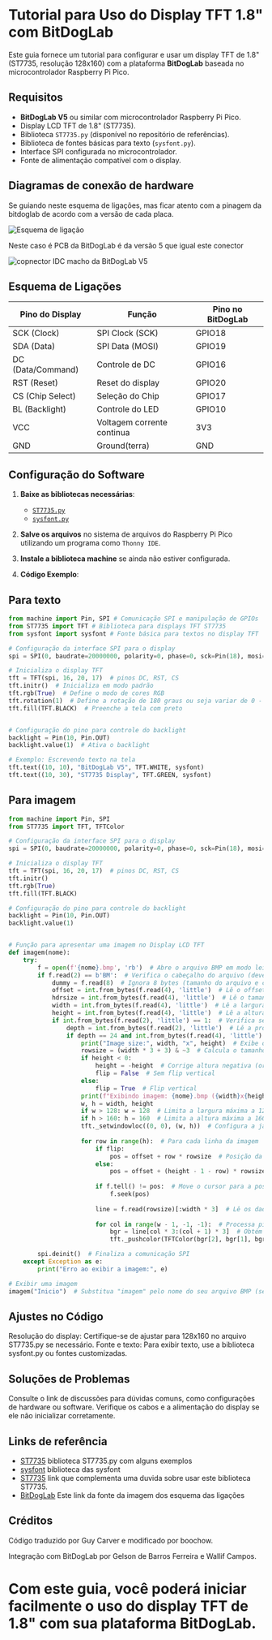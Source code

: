 # Tutorial para Uso do Display TFT 1.8" com BitDogLab

Este guia fornece um tutorial para configurar e usar um display TFT de 1.8" (ST7735, resolução 128x160) com a plataforma **BitDogLab** baseada no microcontrolador Raspberry Pi Pico.

## Requisitos

- **BitDogLab V5** ou similar com microcontrolador Raspberry Pi Pico.
- Display LCD TFT de 1.8" (ST7735).
- Biblioteca `ST7735.py` (disponível no repositório de referências).
- Biblioteca de fontes básicas para texto (`sysfont.py`).
- Interface SPI configurada no microcontrolador.
- Fonte de alimentação compatível com o display.

## Diagramas de conexão de hardware
Se guiando neste esquema de ligações, mas ficar atento com a pinagem da bitdoglab de acordo com a versão de cada placa.

![Esquema de ligação](https://github.com/user-attachments/assets/12d94c46-1bfd-4142-b416-6c75f2d2dbad)

Neste caso é PCB da BitDogLab é da versão 5 que igual este conector

![copnector IDC macho da BitDogLab V5](https://github.com/user-attachments/assets/8f7299b2-dda5-4b00-ba58-591bc7e0cb60)

## Esquema de Ligações

| **Pino do Display** | **Função**       | **Pino no BitDogLab** |
|----------------------|------------------|------------------------|
| SCK (Clock)          | SPI Clock (SCK) | GPIO18                |
| SDA (Data)          | SPI Data (MOSI) | GPIO19                |
| DC (Data/Command)    | Controle de DC   | GPIO16                |
| RST (Reset)          | Reset do display| GPIO20                |
| CS (Chip Select)     | Seleção do Chip | GPIO17                |
| BL (Backlight)       | Controle do LED | GPIO10                |
| VCC                  | Voltagem corrente continua|  3V3         |
| GND                  | Ground(terra) |   GND                  |
## Configuração do Software

1. **Baixe as bibliotecas necessárias**:
   - [`ST7735.py`](https://github.com/boochow/MicroPython-ST7735/tree/master)
   - [`sysfont.py`](https://github.com/GuyCarver/MicroPython/blob/master/lib/sysfont.py)

2. **Salve os arquivos** no sistema de arquivos do Raspberry Pi Pico utilizando um programa como `Thonny IDE`.

3. **Instale a biblioteca machine** se ainda não estiver configurada.

4. **Código Exemplo**:
## Para texto 
```python
from machine import Pin, SPI # Comunicação SPI e manipulação de GPIOs
from ST7735 import TFT # Biblioteca para displays TFT ST7735
from sysfont import sysfont # Fonte básica para textos no display TFT

# Configuração da interface SPI para o display
spi = SPI(0, baudrate=20000000, polarity=0, phase=0, sck=Pin(18), mosi=Pin(19))

# Inicializa o display TFT
tft = TFT(spi, 16, 20, 17)  # pinos DC, RST, CS
tft.initr()  # Inicializa em modo padrão
tft.rgb(True)  # Define o modo de cores RGB
tft.rotation(1)  # Define a rotação de 180 graus ou seja variar de 0 - 3. Começa na vertical com o topo voltado para os pinos e gira 90 graus no sentido horário a cada passo.
tft.fill(TFT.BLACK)  # Preenche a tela com preto


# Configuração do pino para controle do backlight
backlight = Pin(10, Pin.OUT)
backlight.value(1)  # Ativa o backlight

# Exemplo: Escrevendo texto na tela
tft.text((10, 10), "BitDogLab V5", TFT.WHITE, sysfont)
tft.text((10, 30), "ST7735 Display", TFT.GREEN, sysfont)

```
## Para imagem

```python
from machine import Pin, SPI
from ST7735 import TFT, TFTColor

# Configuração da interface SPI para o display
spi = SPI(0, baudrate=20000000, polarity=0, phase=0, sck=Pin(18), mosi=Pin(19))

# Inicializa o display TFT
tft = TFT(spi, 16, 20, 17)  # pinos DC, RST, CS
tft.initr()
tft.rgb(True)
tft.fill(TFT.BLACK)

# Configuração do pino para controle do backlight
backlight = Pin(10, Pin.OUT)
backlight.value(1)


# Função para apresentar uma imagem no Display LCD TFT
def imagem(nome):
    try:
        f = open(f'{nome}.bmp', 'rb')  # Abre o arquivo BMP em modo leitura binária
        if f.read(2) == b'BM':  # Verifica o cabeçalho do arquivo (deve começar com "BM")
            dummy = f.read(8)  # Ignora 8 bytes (tamanho do arquivo e criador)
            offset = int.from_bytes(f.read(4), 'little')  # Lê o offset para os dados de imagem
            hdrsize = int.from_bytes(f.read(4), 'little')  # Lê o tamanho do cabeçalho
            width = int.from_bytes(f.read(4), 'little')  # Lê a largura da imagem
            height = int.from_bytes(f.read(4), 'little')  # Lê a altura da imagem
            if int.from_bytes(f.read(2), 'little') == 1:  # Verifica se o número de planos é 1
                depth = int.from_bytes(f.read(2), 'little')  # Lê a profundidade da cor (bits por pixel)
                if depth == 24 and int.from_bytes(f.read(4), 'little') == 0:  # Verifica profundidade de 24 bits e sem compressão
                    print("Image size:", width, "x", height)  # Exibe o tamanho da imagem
                    rowsize = (width * 3 + 3) & ~3  # Calcula o tamanho de cada linha (alinhado a 4 bytes)
                    if height < 0:
                        height = -height  # Corrige altura negativa (origem na parte inferior)
                        flip = False  # Sem flip vertical
                    else:
                        flip = True  # Flip vertical
                    print(f"Exibindo imagem: {nome}.bmp ({width}x{height})")
                    w, h = width, height
                    if w > 128: w = 128  # Limita a largura máxima a 128 pixels
                    if h > 160: h = 160  # Limita a altura máxima a 160 pixels
                    tft._setwindowloc((0, 0), (w, h))  # Configura a janela de exibição no TFT
                    
                    for row in range(h):  # Para cada linha da imagem
                        if flip:
                            pos = offset + row * rowsize  # Posição da linha com flip
                        else:
                            pos = offset + (height - 1 - row) * rowsize  # Posição da linha sem flip
                        
                        if f.tell() != pos:  # Move o cursor para a posição correta
                            f.seek(pos)
                        
                        line = f.read(rowsize)[:width * 3]  # Lê os dados da linha (até a largura necessária)
                        
                        for col in range(w - 1, -1, -1):  # Processa pixels da direita para a esquerda
                            bgr = line[col * 3:(col + 1) * 3]  # Obtém os componentes BGR
                            tft._pushcolor(TFTColor(bgr[2], bgr[1], bgr[0]))  # Converte para RGB e envia ao TFT

        spi.deinit()  # Finaliza a comunicação SPI
    except Exception as e:
        print("Erro ao exibir a imagem:", e)

# Exibir uma imagem
imagem("Inicio")  # Substitua "imagem" pelo nome do seu arquivo BMP (sem extensão)
```




## Ajustes no Código
Resolução do display: Certifique-se de ajustar para 128x160 no arquivo ST7735.py se necessário.
Fonte e texto: Para exibir texto, use a biblioteca sysfont.py ou fontes customizadas.

## Soluções de Problemas
Consulte o link de discussões para dúvidas comuns, como configurações de hardware ou software.
Verifique os cabos e a alimentação do display se ele não inicializar corretamente.

## Links de referência
* [ST7735](https://github.com/boochow/MicroPython-ST7735/tree/master) biblioteca ST7735.py com alguns exemplos
* [sysfont](https://github.com/GuyCarver/MicroPython/blob/master/lib/sysfont.py) biblioteca das sysfont
* [ST7735](https://github.com/boochow/MicroPython-ST7735/issues/9) link que complementa uma duvida sobre usar este biblioteca ST7735.
* [BitDogLab](https://github.com/BitDogLab/BitDogLab/commit/db2704d02596209923995fc20823b8b6147ad800) Este link da fonte da imagem dos esquema das ligações

## Créditos
Código traduzido por Guy Carver e modificado por boochow.

Integração com BitDogLab por Gelson de Barros Ferreira e Wallif Campos.

# Com este guia, você poderá iniciar facilmente o uso do display TFT de 1.8" com sua plataforma BitDogLab.
